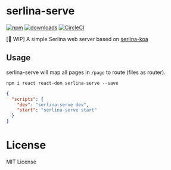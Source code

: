 # serlina-serve

[![npm](https://badgen.net/npm/v/serlina-serve)](https://npm.im/serlina-serve)
[![downloads](https://badgen.net/npm/dm/serlina-serve)](https://npm.im/serlina-serve)
[![CircleCI](https://circleci.com/gh/djyde/serlina.svg?style=shield)](https://circleci.com/gh/djyde/serlina)

[🚨 WIP] A simple Serlina web server based on [serlina-koa](../serlina-koa)

## Usage

serlina-serve will map all pages in `/page` to route (files as router).

```
npm i react react-dom serlina-serve --save
```

```json
{
  "scripts": {
    "dev": "serlina-serve dev",
    "start": "serlina-serve start"
  }
}
```

# License

MIT License
